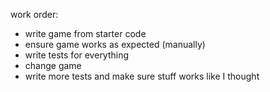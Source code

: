 work order:
- write game from starter code
- ensure game works as expected (manually)
- write tests for everything
- change game
- write more tests and make sure stuff works like I thought
